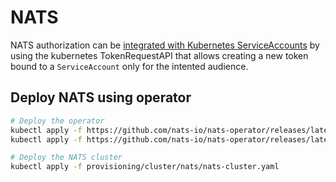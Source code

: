 # NATS

NATS authorization can be [integrated with Kubernetes ServiceAccounts](https://github.com/nats-io/nats-operator/blob/master/docs/usage/svc-account-bound-tokens-integration.md) by using the kubernetes TokenRequestAPI that allows creating a new token bound to a `ServiceAccount` only for the intented audience.

## Deploy NATS using operator

```sh
# Deploy the operator
kubectl apply -f https://github.com/nats-io/nats-operator/releases/latest/download/00-prereqs.yaml
kubectl apply -f https://github.com/nats-io/nats-operator/releases/latest/download/10-deployment.yaml

# Deploy the NATS cluster
kubectl apply -f provisioning/cluster/nats/nats-cluster.yaml

```